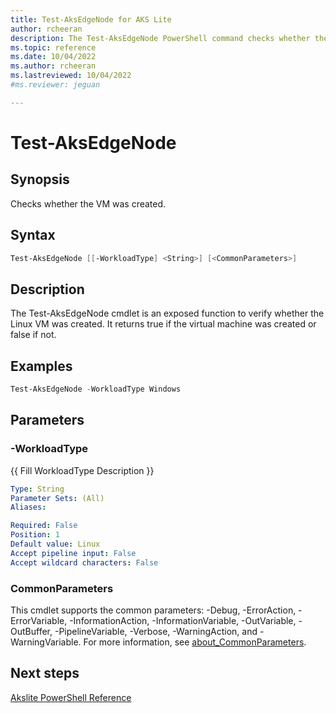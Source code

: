 ```yaml
---
title: Test-AksEdgeNode for AKS Lite
author: rcheeran
description: The Test-AksEdgeNode PowerShell command checks whether the Linux VM was created
ms.topic: reference
ms.date: 10/04/2022
ms.author: rcheeran 
ms.lastreviewed: 10/04/2022
#ms.reviewer: jeguan

---
```


# Test-AksEdgeNode

## Synopsis

Checks whether the VM was created.

## Syntax

```powershell
Test-AksEdgeNode [[-WorkloadType] <String>] [<CommonParameters>]
```

## Description

The Test-AksEdgeNode cmdlet is an exposed function to verify whether the Linux VM was created.
It returns true if the virtual machine was created or false if not.

## Examples

```powershell
Test-AksEdgeNode -WorkloadType Windows
```

## Parameters

### -WorkloadType
{{ Fill WorkloadType Description }}

```yaml
Type: String
Parameter Sets: (All)
Aliases:

Required: False
Position: 1
Default value: Linux
Accept pipeline input: False
Accept wildcard characters: False
```

### CommonParameters
This cmdlet supports the common parameters: -Debug, -ErrorAction, -ErrorVariable, -InformationAction, -InformationVariable, -OutVariable, -OutBuffer, -PipelineVariable, -Verbose, -WarningAction, and -WarningVariable. For more information, see [about_CommonParameters](https://go.microsoft.com/fwlink/?LinkID=113216).

## Next steps

[Akslite PowerShell Reference](./index.md)


